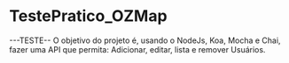 # TestePratico_OZMap
---TESTE-- O objetivo do projeto é, usando o NodeJs, Koa, Mocha e Chai, fazer uma API que permita: Adicionar, editar, lista e remover Usuários. 
